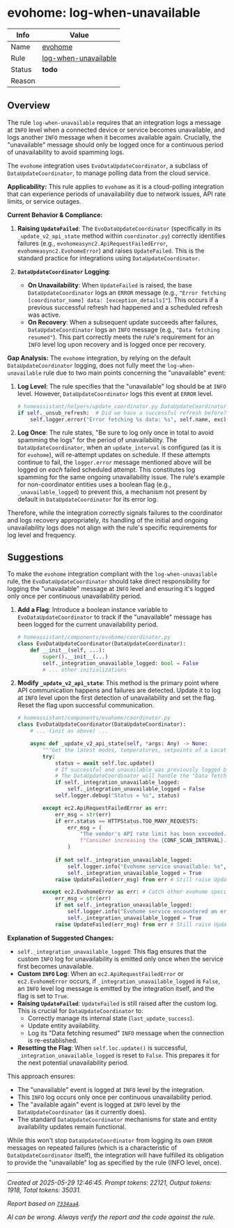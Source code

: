 # evohome: log-when-unavailable

| Info   | Value                                                                    |
|--------|--------------------------------------------------------------------------|
| Name   | [evohome](https://www.home-assistant.io/integrations/evohome/) |
| Rule   | [log-when-unavailable](https://developers.home-assistant.io/docs/core/integration-quality-scale/rules/log-when-unavailable)                                                     |
| Status | **todo**                                       |
| Reason |                                                                          |

## Overview

The rule `log-when-unavailable` requires that an integration logs a message at `INFO` level when a connected device or service becomes unavailable, and logs another `INFO` message when it becomes available again. Crucially, the "unavailable" message should only be logged once for a continuous period of unavailability to avoid spamming logs.

The `evohome` integration uses `EvoDataUpdateCoordinator`, a subclass of `DataUpdateCoordinator`, to manage polling data from the cloud service.

**Applicability:**
This rule applies to `evohome` as it is a cloud-polling integration that can experience periods of unavailability due to network issues, API rate limits, or service outages.

**Current Behavior & Compliance:**
1.  **Raising `UpdateFailed`**: The `EvoDataUpdateCoordinator` (specifically in its `_update_v2_api_state` method within `coordinator.py`) correctly identifies failures (e.g., `evohomeasync2.ApiRequestFailedError`, `evohomeasync2.EvohomeError`) and raises `UpdateFailed`. This is the standard practice for integrations using `DataUpdateCoordinator`.

2.  **`DataUpdateCoordinator` Logging**:
    *   **On Unavailability**: When `UpdateFailed` is raised, the base `DataUpdateCoordinator` logs an `ERROR` message (e.g., `"Error fetching [coordinator_name] data: [exception_details]"`). This occurs if a previous successful refresh had happened and a scheduled refresh was active.
    *   **On Recovery**: When a subsequent update succeeds after failures, `DataUpdateCoordinator` logs an `INFO` message (e.g., `"Data fetching resumed"`). This part correctly meets the rule's requirement for an `INFO` level log upon recovery and is logged once per recovery.

**Gap Analysis:**
The `evohome` integration, by relying on the default `DataUpdateCoordinator` logging, does not fully meet the `log-when-unavailable` rule due to two main points concerning the "unavailable" event:
1.  **Log Level**: The rule specifies that the "unavailable" log should be at `INFO` level. However, `DataUpdateCoordinator` logs this event at `ERROR` level.
    ```python
    # homeassistant/helpers/update_coordinator.py DataUpdateCoordinator._async_handle_update_failure
    if self._unsub_refresh:  # Did we have a successful refresh before?
        self.logger.error("Error fetching %s data: %s", self.name, exc) # Logs at ERROR
    ```
2.  **Log Once**: The rule states, "Be sure to log only once in total to avoid spamming the logs" for the period of unavailability. The `DataUpdateCoordinator`, when an `update_interval` is configured (as it is for `evohome`), will re-attempt updates on schedule. If these attempts continue to fail, the `logger.error` message mentioned above will be logged on *each* failed scheduled attempt. This constitutes log spamming for the same ongoing unavailability issue. The rule's example for non-coordinator entities uses a boolean flag (e.g., `_unavailable_logged`) to prevent this, a mechanism not present by default in `DataUpdateCoordinator` for its error log.

Therefore, while the integration correctly signals failures to the coordinator and logs recovery appropriately, its handling of the initial and ongoing unavailability logs does not align with the rule's specific requirements for log level and frequency.

## Suggestions

To make the `evohome` integration compliant with the `log-when-unavailable` rule, the `EvoDataUpdateCoordinator` should take direct responsibility for logging the "unavailable" message at `INFO` level and ensuring it's logged only once per continuous unavailability period.

1.  **Add a Flag**: Introduce a boolean instance variable to `EvoDataUpdateCoordinator` to track if the "unavailable" message has been logged for the current unavailability period.
    ```python
    # homeassistant/components/evohome/coordinator.py
    class EvoDataUpdateCoordinator(DataUpdateCoordinator):
        def __init__(self, ...):
            super().__init__(...)
            self._integration_unavailable_logged: bool = False
            # ... other initializations
    ```

2.  **Modify `_update_v2_api_state`**: This method is the primary point where API communication happens and failures are detected. Update it to log at `INFO` level upon the first detection of unavailability and set the flag. Reset the flag upon successful communication.

    ```python
    # homeassistant/components/evohome/coordinator.py
    class EvoDataUpdateCoordinator(DataUpdateCoordinator):
        # ... (init as above) ...

        async def _update_v2_api_state(self, *args: Any) -> None:
            """Get the latest modes, temperatures, setpoints of a Location."""
            try:
                status = await self.loc.update()
                # If successful and unavailable was previously logged by this integration, reset flag.
                # The DataUpdateCoordinator will handle the "Data fetching resumed" INFO log.
                if self._integration_unavailable_logged:
                    self._integration_unavailable_logged = False
                self.logger.debug("Status = %s", status)

            except ec2.ApiRequestFailedError as err:
                err_msg = str(err)
                if err.status == HTTPStatus.TOO_MANY_REQUESTS:
                    err_msg = (
                        "The vendor's API rate limit has been exceeded. "
                        f"Consider increasing the {CONF_SCAN_INTERVAL}." # CONF_SCAN_INTERVAL is available via self.config_entry.options
                    )
                
                if not self._integration_unavailable_logged:
                    self.logger.info("Evohome service unavailable: %s", err_msg)
                    self._integration_unavailable_logged = True
                raise UpdateFailed(err_msg) from err # Still raise UpdateFailed for coordinator state management

            except ec2.EvohomeError as err: # Catch other evohome specific errors
                err_msg = str(err)
                if not self._integration_unavailable_logged:
                    self.logger.info("Evohome service encountered an error: %s", err_msg)
                    self._integration_unavailable_logged = True
                raise UpdateFailed(err_msg) from err # Still raise UpdateFailed
    ```

**Explanation of Suggested Changes:**

*   `self._integration_unavailable_logged`: This flag ensures that the custom `INFO` log for unavailability is emitted only once when the service first becomes unavailable.
*   **Custom `INFO` Log**: When an `ec2.ApiRequestFailedError` or `ec2.EvohomeError` occurs, if `_integration_unavailable_logged` is `False`, an `INFO` level log message is emitted by the integration itself, and the flag is set to `True`.
*   **Raising `UpdateFailed`**: `UpdateFailed` is still raised after the custom log. This is crucial for `DataUpdateCoordinator` to:
    *   Correctly manage its internal state (`last_update_success`).
    *   Update entity availability.
    *   Log its "Data fetching resumed" `INFO` message when the connection is re-established.
*   **Resetting the Flag**: When `self.loc.update()` is successful, `_integration_unavailable_logged` is reset to `False`. This prepares it for the next potential unavailability period.

This approach ensures:
*   The "unavailable" event is logged at `INFO` level by the integration.
*   This `INFO` log occurs only once per continuous unavailability period.
*   The "available again" event is logged at `INFO` level by the `DataUpdateCoordinator` (as it currently does).
*   The standard `DataUpdateCoordinator` mechanisms for state and entity availability updates remain functional.

While this won't stop `DataUpdateCoordinator` from logging its own `ERROR` messages on repeated failures (which is a characteristic of `DataUpdateCoordinator` itself), the integration will have fulfilled its obligation to provide the "unavailable" log as specified by the rule (INFO level, once).

---

_Created at 2025-05-29 12:46:45. Prompt tokens: 22121, Output tokens: 1918, Total tokens: 35031._

_Report based on [`7334aa4`](https://github.com/home-assistant/core/tree/7334aa48f1e12289b3236f0b424a0fc16f5c2b6e)._

_AI can be wrong. Always verify the report and the code against the rule._
